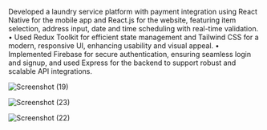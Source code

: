 Developed a laundry service platform with payment integration using React Native for the mobile app and React.js
for the website, featuring item selection, address input, date and time scheduling with real-time validation.
• Used Redux Toolkit for efficient state management and Tailwind CSS for a modern, responsive UI, enhancing usability
and visual appeal.
• Implemented Firebase for secure authentication, ensuring seamless login and signup, and used Express for the
backend to support robust and scalable API integrations.


![Screenshot (19)](https://github.com/user-attachments/assets/d3bd3af9-d51f-4a9b-aaaf-b020152d48cc)


![Screenshot (23)](https://github.com/user-attachments/assets/53fceaf1-39ba-4c80-9aad-6ad8d479239b)


![Screenshot (22)](https://github.com/user-attachments/assets/8a1f5821-7f28-45c2-b4a0-f47c7228b3b5)
